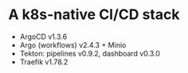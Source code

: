 # A k8s-native CI/CD stack

* ArgoCD v1.3.6
* Argo (workflows) v2.4.3 + Minio
* Tekton: pipelines v0.9.2, dashboard v0.3.0
* Traefik v1.78.2
